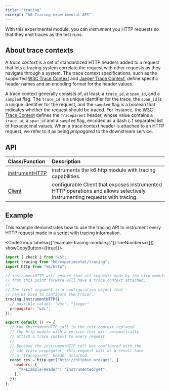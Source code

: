 ```yaml
---
title: "tracing"
excerpt: "k6 Tracing experimental API"
---
```


<ExperimentalBlockquote />


With this experimental module, you can _instrument_ you HTTP requests so that they emit traces as the test runs.

## About trace contexts

A _trace context_ is a set of standardized HTTP headers added to a request that lets a tracing system correlate the request with other requests as they navigate through a system. The trace context specifications, such as the supported [W3C Trace Context](https://www.w3.org/TR/trace-context/) and [Jaeger Trace Context](https://www.jaegertracing.io/docs/1.21/client-libraries/#propagation-format), define specific header names and an encoding format for the header values.

A trace context generally consists of, at least, a `trace_id`, a `span_id`, and a `sampled` flag. The `trace_id` is a unique identifier for the trace, the `span_id` is a unique identifier for the request, and the `sampled` flag is a boolean that indicates whether the request should be traced. For instance, the [W3C Trace Context](https://www.w3.org/TR/trace-context/) defines the `Traceparent` header, whose value contains a `trace_id`, a `span_id` and a `sampled` flag, encoded as a dash (`-`) separated list of hexadecimal values. When a trace context header is attached to an HTTP request, we refer to it as being _propagated_ to the downstream service.

## API

| Class/Function                                                           | Description                                                                                                               |
| :----------------------------------------------------------------------- | :------------------------------------------------------------------------------------------------------------------------ |
| [instrumentHTTP](/javascript-api/k6-experimental/tracing/instrumenthttp) | instruments the k6 http module with tracing capabilities.                                                                 |
| [Client](/javascript-api/k6-experimental/tracing/client)                 | configurable Client that exposes instrumented HTTP operations and allows selectively instrumenting requests with tracing. |

## Example

This example demonstrates how to use the tracing API to instrument every HTTP request made in a script with tracing information.

<CodeGroup labels={["example-tracing-module.js"]} lineNumbers={[]} showCopyButton={[true]}>

```javascript
import { check } from "k6";
import tracing from "k6/experimental/tracing";
import http from "k6/http";

// instrumentHTTP will ensure that all requests made by the http module
// from this point forward will have a trace context attached.
//
// The first argument is a configuration object that
// can be used to configure the tracer.
tracing.instrumentHTTP({
  // possible values: "w3c", "jaeger"
  propagator: "w3c",
});

export default () => {
  // the instrumentHTTP call in the init context replaced
  // the http module with a version that will automatically
  // attach a trace context to every request.
  //
  // Because the instrumentHTTP call was configured with the
  // w3c trace propagator, this request will as a result have
  // a `traceparent` header attached.
  const res = http.get("http://httpbin.org/get", {
    headers: {
      "X-Example-Header": "instrumented/get",
    },
  });
};
```

</CodeGroup>